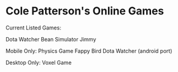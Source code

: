 # Cole Patterson's Online Games

Current Listed Games:

Dota Watcher
Bean Simulator
Jimmy

Mobile Only:
Physics Game
Fappy Bird
Dota Watcher (android port)

Desktop Only:
Voxel Game
